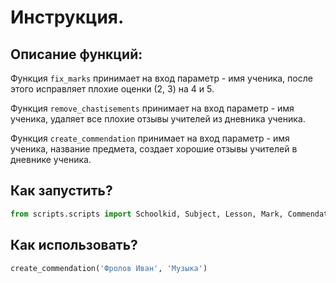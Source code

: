 # Инструкция.

## Описание функций:

Функция ```fix_marks``` принимает на вход параметр - имя ученика, после этого исправляет плохие оценки (2, 3) на 4 и 5.

Функция ```remove_chastisements``` принимает на вход параметр - имя ученика, удаляет все плохие отзывы учителей из дневника ученика.

Функция ```create_commendation``` принимает на вход параметр - имя ученика, название предмета, создает хорошие отзывы учителей в дневнике ученика.

## Как запустить?

```python
from scripts.scripts import Schoolkid, Subject, Lesson, Mark, Commendation, Сhastisement
```

## Как использовать?
```python
create_commendation('Фролов Иван', 'Музыка')
```
